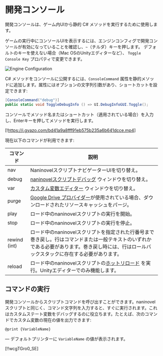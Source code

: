 ﻿# 開発コンソール

開発コンソールは、ゲーム内UIから静的 C# メソッドを実行するために使用します。

ゲームの実行中にコンソールUIを表示するには、エンジンコンフィグで開発コンソールが有効になっていることを確認し、`~`（チルダ）キーを押します。 デフォルトのキーを使えない場合（Mac OSのUnityエディターなど）、 `Toggle Console Key` プロパティで変更できます。

![Engine Configuration](https://i.gyazo.com/bc56a837c03d198e2d8141bdebc2e696.png)


C# メソッドをコンソールに公開するには、`ConsoleCommand` 属性を静的メソッドに追加します。属性にはオプションの文字列引数があり、ショートカットを設定できます:

```csharp
[ConsoleCommand("debug")]
public static void ToggleDebugInfo () => UI.DebugInfoGUI.Toggle();
```

コンソールでメソッド名またはショートカット（適用されている場合）を入力し、Enterキーを押してメソッドを実行します。

[!https://i.gyazo.com/bd41a9a8fff91eb575b235a6b641dcce.mp4]

現在以下のコマンドが利用できます:

コマンド | 説明
--- | ---
nav | NaninovelスクリプトナビゲーターUIを切り替え。
debug | [naninovelスクリプトデバッグ](/ja/guide/naninovel-scripts#スクリプトデバッグ) ウィンドウを切り替え。
var | [カスタム変数エディター](/ja/guide/custom-variables#変数のデバッグ) ウィンドウを切り替え。
purge | [Google Drive プロバイダー](/ja/guide/resource-providers#google-drive)が使用されている場合、ダウンロードされたリソースキャッシュをパージ。
play | ロード中のnaninovelスクリプトの実行を開始。
stop | ロード中のnaninovelスクリプトの実行を停止。
rewind (int) | ロード中のnaninovelスクリプトを指定された行番号まで巻き戻し。行はコマンドまたは一般テキストのいずれかである必要があります。巻き戻し時には、行はロールバックスタックに存在する必要があります。
reload | ロード中のnaninovelスクリプトの[ホットリロード](/ja/guide/naninovel-scripts#ホットリロード) を実行。Unityエディターでのみ機能します。

## コマンドの実行

開発コンソールからスクリプトコマンドを呼び出すことができます。naninovelスクリプトと同じく、コマンド文字列を入力すると、すぐに実行されます。これはカスタムステート変数をデバッグするのに役立ちます。たとえば、次のコマンドでカスタム変数の現在の値を出力できます:

```nani
@print {VariableName}
```

— デフォルトプリンターに `VariableName` の値が表示されます。


[!!wcgTGro0_SE]
